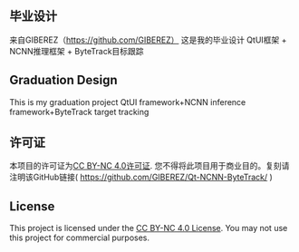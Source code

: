 ## 毕业设计
来自GIBEREZ（https://github.com/GIBEREZ） 这是我的毕业设计 QtUI框架 + NCNN推理框架 + ByteTrack目标跟踪
## Graduation Design
This is my graduation project QtUI framework+NCNN inference framework+ByteTrack target tracking
## 许可证
本项目的许可证为[CC BY-NC 4.0许可证](https://creativecommons.org/licenses/by-nc/4.0/). 您不得将此项目用于商业目的。复刻请注明该GitHub链接( https://github.com/GIBEREZ/Qt-NCNN-ByteTrack/ )
## License
This project is licensed under the [CC BY-NC 4.0 License](https://creativecommons.org/licenses/by-nc/4.0/). You may not use this project for commercial purposes.

